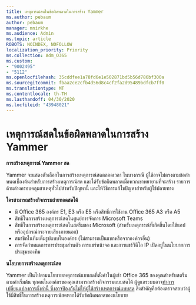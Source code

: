 ```yaml
---
title: เหตุการณ์สดในข้อผิดพลาดในการสร้าง Yammer
ms.author: pebaum
author: pebaum
manager: mnirkhe
ms.audience: Admin
ms.topic: article
ROBOTS: NOINDEX, NOFOLLOW
localization_priority: Priority
ms.collection: Adm_O365
ms.custom:
- "9002495"
- "5112"
ms.openlocfilehash: 35cddfee1a78fd6e1e502871bd5b56d786bf300a
ms.sourcegitcommit: fbaa2ce2cfb4d56d8c4cf2fa2d95489bdfcb7ff0
ms.translationtype: MT
ms.contentlocale: th-TH
ms.lasthandoff: 04/30/2020
ms.locfileid: "43948021"
---
```

# <a name="live-events-in-yammer-creation-errors"></a>เหตุการณ์สดในข้อผิดพลาดในการสร้าง Yammer

**การสร้างเหตุการณ์ Yammer สด**

Yammer จะแสดงตัวเลือกในการสร้างเหตุการณ์สดตลอดเวลา ในบางกรณี ผู้ใช้อาจไม่ตรงตามข้อกําหนดเบื้องต้นสําหรับการสร้างเหตุการณ์สด และได้รับข้อผิดพลาดเมื่อพวกเขาพยายามที่จะสร้าง รายการด้านล่างครอบคลุมสาเหตุทั่วไปสําหรับปัญหานี้ และให้วิธีการแก้ไขปัญหาสําหรับผู้ใช้ปลายทาง

**ใครสามารถสร้างกิจกรรมถ่ายทอดสดได้**
- มี Office 365 องค์กร E1, E3 หรือ E5 หรือสิทธิ์การใช้งาน Office 365 A3 หรือ A5
- สิทธิ์ในการสร้างเหตุการณ์สดในศูนย์การจัดการ Microsoft Teams
- สิทธิ์ในการสร้างเหตุการณ์สดในสตรีมของ Microsoft (สําหรับเหตุการณ์ที่เกิดขึ้นโดยใช้แอปหรืออุปกรณ์กระจายเสียงภายนอก)
- สมาชิกในทีมเต็มรูปแบบในองค์กร (ไม่สามารถเป็นแขกหรือจากองค์กรอื่น)
- การจัดกําหนดการการประชุมส่วนตัว การแชร์หน้าจอ และการแชร์วิดีโอ IP เปิดอยู่ในนโยบายการประชุมของทีม

**นโยบายการสร้างเหตุการณ์สด**

Yammer เป็นไปตามนโยบายเหตุการณ์แบบสดที่ตั้งค่าในผู้เช่า Office 365 ของคุณสําหรับสตรีม ตามค่าเริ่มต้น ทุกคนในองค์กรของคุณสามารถสร้างกิจกรรมแบบสดได้ ผู้ดูแลระบบอาจ[ทําการเปลี่ยนแปลงการตั้งค่านี้ ซึ่งอาจป้องกันไม่ให้ผู้ใช้สร้างเหตุการณ์แบบสด](https://docs.microsoft.com/stream/live-event-administration#enabling-and-restricting-users-to-creating) สิ่งสําคัญคือต้องตรวจสอบว่าผู้ใช้มีสิทธิ์ในการสร้างเหตุการณ์สดหากได้รับข้อผิดพลาดของนโยบาย
